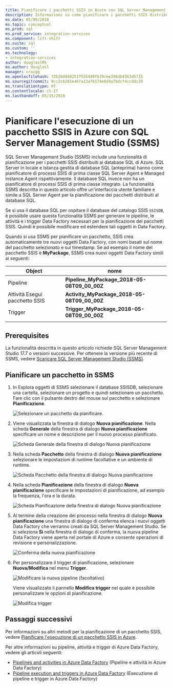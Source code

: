 ```yaml
---
title: Pianificare i pacchetti SSIS in Azure con SQL Server Management Studio | Microsoft Docs
description: Informazioni su come pianificare i pacchetti SSIS distribuiti al database SQL di Azure tramite il comando Pianifica in SQL Server Management Studio (SSMS).
ms.date: 05/09/2018
ms.topic: conceptual
ms.prod: sql
ms.prod_service: integration-services
ms.component: lift-shift
ms.suite: sql
ms.custom: ''
ms.technology:
- integration-services
author: douglaslMS
ms.author: douglasl
manager: craigg
ms.openlocfilehash: 72b20d4d42517555449f639cee398db4363d5735
ms.sourcegitcommit: 0cc2cb281e467a13a76174e0d9afbdcf4ccddc29
ms.translationtype: HT
ms.contentlocale: it-IT
ms.lasthandoff: 05/15/2018
---
```

# <a name="schedule-the-execution-of-an-ssis-package-in-azure-with-sql-server-management-studio-ssms"></a>Pianificare l'esecuzione di un pacchetto SSIS in Azure con SQL Server Management Studio (SSMS)

SQL Server Management Studio (SSMS) include una funzionalità di pianificazione per i pacchetti SSIS distribuiti ai database SQL di Azure. SQL Server in locale e Istanza gestita di database SQL (anteprima) hanno come pianificatore di processi SSIS di prima classe SQL Server Agent e Managed Instance Agent rispettivamente. Il database SQL invece non ha un pianificatore di processi SSIS di prima classe integrato. La funzionalità SSMS descritta in questo articolo offre un'interfaccia utente familiare e simile a SQL Server Agent per la pianificazione dei pacchetti distribuiti al database SQL.

Se si usa il database SQL per ospitare il database del catalogo SSIS `SSISDB`, è possibile usare questa funzionalità SSMS per generare le pipeline, le attività e i trigger Data Factory necessari per la pianificazione dei pacchetti SSIS. Quindi è possibile modificare ed estendere tali oggetti in Data Factory.

Quando si usa SSMS per pianificare un pacchetto, SSIS crea automaticamente tre nuovi oggetti Data Factory, con nomi basati sul nome del pacchetto selezionato e sul timestamp. Se ad esempio il nome del pacchetto SSIS è **MyPackage**, SSMS crea nuovi oggetti Data Factory simili ai seguenti:

| Object | nome |
|---|---|
| Pipeline | **Pipeline_MyPackage_2018-05-08T09_00_00Z** |
| Attività Esegui pacchetto SSIS | **Activity_MyPackage_2018-05-08T09_00_00Z** |
| Trigger | **Trigger_MyPackage_2018-05-08T09_00_00Z** |
|||

## <a name="prerequisites"></a>Prerequisites

La funzionalità descritta in questo articolo richiede SQL Server Management Studio 17.7 o versioni successive. Per ottenere la versione più recente di SSMS, vedere [Scaricare SQL Server Management Studio (SSMS)](../../ssms/download-sql-server-management-studio-ssms.md).

## <a name="schedule-a-package-in-ssms"></a>Pianificare un pacchetto in SSMS

1. In Esplora oggetti di SSMS selezionare il database SSISDB, selezionare una cartella, selezionare un progetto e quindi selezionare un pacchetto. Fare clic con il pulsante destro del mouse sul pacchetto e selezionare **Pianificazione**.

    ![Selezionare un pacchetto da pianificare.](media/ssis-azure-schedule-packages-ssms/schedule-ssms-image1-schedule.png)

2. Viene visualizzata la finestra di dialogo **Nuova pianificazione**. Nella scheda **Generale** della finestra di dialogo **Nuova pianificazione** specificare un nome e descrizione per il nuovo processo pianificato.

    ![Scheda Generale della finestra di dialogo Nuova pianificazione](media/ssis-azure-schedule-packages-ssms/schedule-ssms-image2-new-schedule.png)

3. Nella scheda **Pacchetto** della finestra di dialogo **Nuova pianificazione** selezionare le impostazioni di runtime facoltative e un ambiente di runtime.

    ![Scheda Pacchetto della finestra di dialogo Nuova pianificazione](media/ssis-azure-schedule-packages-ssms/schedule-ssms-image3-new-schedule2.png)

4. Nella scheda **Pianificazione** della finestra di dialogo **Nuova pianificazione** specificare le impostazioni di pianificazione, ad esempio la frequenza, l'ora e la durata.

    ![Scheda Pianificazione della finestra di dialogo Nuova pianificazione](media/ssis-azure-schedule-packages-ssms/schedule-ssms-image4-new-schedule3.png)

5. Al termine della creazione del processo nella finestra di dialogo **Nuova pianificazione** una finestra di dialogo di conferma elenca i nuovi oggetti Data Factory che verranno creati da SQL Server Management Studio. Se si seleziona **Sì** nella finestra di dialogo di conferma, la nuova pipeline Data Factory viene aperta nel portale di Azure e consente operazioni di revisione e personalizzazione.

    ![Conferma della nuova pianificazione](media/ssis-azure-schedule-packages-ssms/schedule-ssms-image5-confirmation.png)

6. Per personalizzare il trigger di pianificazione, selezionare **Nuova/Modifica** nel menu **Trigger**.

    ![Modificare la nuova pipeline (facoltativo)](media/ssis-azure-schedule-packages-ssms/schedule-ssms-image6-edit.png)

    Viene visualizzato il pannello **Modifica trigger** nel quale è possibile personalizzare le opzioni di pianificazione.

    ![Modifica trigger](media/ssis-azure-schedule-packages-ssms/schedule-ssms-image7-edit2.png)

## <a name="next-steps"></a>Passaggi successivi

Per informazioni su altri metodi per la pianificazione di un pacchetto SSIS, vedere [Pianificare l'esecuzione di un pacchetto SSIS in Azure](ssis-azure-schedule-packages.md).

Per altre informazioni su pipeline, attività e trigger di Azure Data Factory, vedere gli articoli seguenti:
-   [Pipelines and activities in Azure Data Factory](https://docs.microsoft.com/azure/data-factory/concepts-pipelines-activities) (Pipeline e attività in Azure Data Factory)
-   [Pipeline execution and triggers in Azure Data Factory](https://docs.microsoft.com/azure/data-factory/concepts-pipeline-execution-triggers) (Esecuzione di pipeline e trigger in Azure Data Factory)
